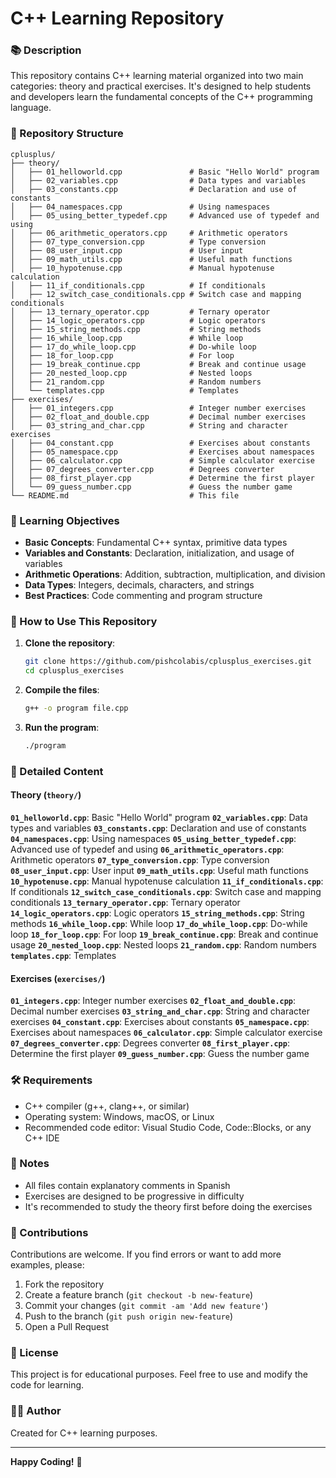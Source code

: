 # C++ Learning Repository

### 📚 Description

This repository contains C++ learning material organized into two main categories: theory and practical exercises. It's designed to help students and developers learn the fundamental concepts of the C++ programming language.

### 📁 Repository Structure
```
cplusplus/
├── theory/                 
│   ├── 01_helloworld.cpp               # Basic "Hello World" program
│   ├── 02_variables.cpp                # Data types and variables
│   ├── 03_constants.cpp                # Declaration and use of constants
│   ├── 04_namespaces.cpp               # Using namespaces
│   ├── 05_using_better_typedef.cpp     # Advanced use of typedef and using
│   ├── 06_arithmetic_operators.cpp     # Arithmetic operators
│   ├── 07_type_conversion.cpp          # Type conversion
│   ├── 08_user_input.cpp               # User input
│   ├── 09_math_utils.cpp               # Useful math functions
│   ├── 10_hypotenuse.cpp               # Manual hypotenuse calculation
│   ├── 11_if_conditionals.cpp          # If conditionals
│   ├── 12_switch_case_conditionals.cpp # Switch case and mapping conditionals
│   ├── 13_ternary_operator.cpp         # Ternary operator
│   ├── 14_logic_operators.cpp          # Logic operators
│   ├── 15_string_methods.cpp           # String methods
│   ├── 16_while_loop.cpp               # While loop
│   ├── 17_do_while_loop.cpp            # Do-while loop
│   ├── 18_for_loop.cpp                 # For loop
│   ├── 19_break_continue.cpp           # Break and continue usage
│   ├── 20_nested_loop.cpp              # Nested loops
│   ├── 21_random.cpp                   # Random numbers
│   └── templates.cpp                   # Templates
├── exercises/                         
│   ├── 01_integers.cpp                 # Integer number exercises
│   ├── 02_float_and_double.cpp         # Decimal number exercises
│   ├── 03_string_and_char.cpp          # String and character exercises
│   ├── 04_constant.cpp                 # Exercises about constants
│   ├── 05_namespace.cpp                # Exercises about namespaces
│   ├── 06_calculator.cpp               # Simple calculator exercise
│   ├── 07_degrees_converter.cpp        # Degrees converter
│   ├── 08_first_player.cpp             # Determine the first player
│   └── 09_guess_number.cpp             # Guess the number game
└── README.md                           # This file
```

### 🎯 Learning Objectives

- **Basic Concepts**: Fundamental C++ syntax, primitive data types
- **Variables and Constants**: Declaration, initialization, and usage of variables
- **Arithmetic Operations**: Addition, subtraction, multiplication, and division
- **Data Types**: Integers, decimals, characters, and strings
- **Best Practices**: Code commenting and program structure

### 🚀 How to Use This Repository

1. **Clone the repository**:

   ```bash
   git clone https://github.com/pishcolabis/cplusplus_exercises.git
   cd cplusplus_exercises
   ```
2. **Compile the files**:

   ```bash
   g++ -o program file.cpp
   ```
3. **Run the program**:

   ```bash
   ./program
   ```

### 📖 Detailed Content

#### Theory (`theory/`)

**`01_helloworld.cpp`**: Basic "Hello World" program
**`02_variables.cpp`**: Data types and variables
**`03_constants.cpp`**: Declaration and use of constants
**`04_namespaces.cpp`**: Using namespaces
**`05_using_better_typedef.cpp`**: Advanced use of typedef and using
**`06_arithmetic_operators.cpp`**: Arithmetic operators
**`07_type_conversion.cpp`**: Type conversion
**`08_user_input.cpp`**: User input
**`09_math_utils.cpp`**: Useful math functions
**`10_hypotenuse.cpp`**: Manual hypotenuse calculation
**`11_if_conditionals.cpp`**: If conditionals
**`12_switch_case_conditionals.cpp`**: Switch case and mapping conditionals
**`13_ternary_operator.cpp`**: Ternary operator
**`14_logic_operators.cpp`**: Logic operators
**`15_string_methods.cpp`**: String methods
**`16_while_loop.cpp`**: While loop
**`17_do_while_loop.cpp`**: Do-while loop
**`18_for_loop.cpp`**: For loop
**`19_break_continue.cpp`**: Break and continue usage
**`20_nested_loop.cpp`**: Nested loops
**`21_random.cpp`**: Random numbers
**`templates.cpp`**: Templates

#### Exercises (`exercises/`)

**`01_integers.cpp`**: Integer number exercises
**`02_float_and_double.cpp`**: Decimal number exercises
**`03_string_and_char.cpp`**: String and character exercises
**`04_constant.cpp`**: Exercises about constants
**`05_namespace.cpp`**: Exercises about namespaces
**`06_calculator.cpp`**: Simple calculator exercise
**`07_degrees_converter.cpp`**: Degrees converter
**`08_first_player.cpp`**: Determine the first player
**`09_guess_number.cpp`**: Guess the number game

### 🛠️ Requirements

- C++ compiler (g++, clang++, or similar)
- Operating system: Windows, macOS, or Linux
- Recommended code editor: Visual Studio Code, Code::Blocks, or any C++ IDE

### 📝 Notes

- All files contain explanatory comments in Spanish
- Exercises are designed to be progressive in difficulty
- It's recommended to study the theory first before doing the exercises

### 🤝 Contributions

Contributions are welcome. If you find errors or want to add more examples, please:

1. Fork the repository
2. Create a feature branch (`git checkout -b new-feature`)
3. Commit your changes (`git commit -am 'Add new feature'`)
4. Push to the branch (`git push origin new-feature`)
5. Open a Pull Request

### 📄 License

This project is for educational purposes. Feel free to use and modify the code for learning.

### 👨‍💻 Author

Created for C++ learning purposes.

---

**Happy Coding!** 🚀
